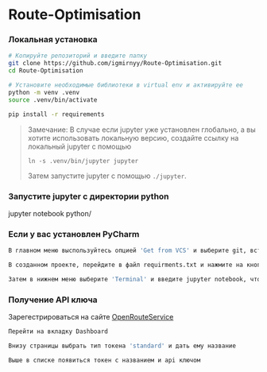 # Route-Optimisation
### Локальная установка

```bash
# Копируйте репозиторий и введите папку
git clone https://github.com/igmirnyy/Route-Optimisation.git
cd Route-Optimisation

# Установите необходимые библиотеки в virtual env и активируйте ее
python -m venv .venv
source .venv/bin/activate

pip install -r requirements
```

> Замечание: В случае если jupyter уже установлен глобально, а вы хотите использовать локальную версию,
> создайте ссылку на локальный jupyter с помощью
>
>`ln -s .venv/bin/jupyter jupyter`
> 
> Затем запустите jupyter с помощью `./jupyter`. 
> 
### Запустите jupyter с директории python
jupyter notebook python/

### Если у вас установлен PyCharm
```bash
В главном меню выспользуйтесь опцией 'Get from VCS' и выберите git, вставив ссылку  https://github.com/igmirnyy/Route-Optimisation.git

В созданном проекте, перейдите в файл requirments.txt и нажмите на кнопку 'install requirements'

Затем в нижнем меню выберите 'Terminal' и введите jupyter notebook, чтобы запустить сервер jupyter
```
### Получение API ключа
Зарегестрироваться на сайте [OpenRouteService](https://openrouteservice.org/dev/#/login)
```bash
Перейти на вкладку Dashboard

Внизу страницы выбрать тип токена 'standard' и дать ему название

Выше в списке появиться токен с названием и api ключом
```
